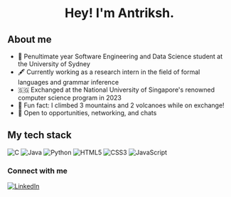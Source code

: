 # <div align="center">Hey! I'm Antriksh.</div>

## About me
- 📖 Penultimate year Software Engineering and Data Science student at the University of Sydney
- 🖋️ Currently working as a research intern in the field of formal languages and grammar inference
- 🇸🇬 Exchanged at the National University of Singapore's renowned computer science program in 2023 
- 🌋 Fun fact: I climbed 3 mountains and 2 volcanoes while on exchange!
- 💬 Open to opportunities, networking, and chats

## My tech stack

![C](https://img.shields.io/badge/c-%2300599C.svg?style=for-the-badge&logo=c&logoColor=white)
![Java](https://img.shields.io/badge/java-%23ED8B00.svg?style=for-the-badge&logo=openjdk&logoColor=white)
![Python](https://img.shields.io/badge/python-3670A0?style=for-the-badge&logo=python&logoColor=ffdd54)
![HTML5](https://img.shields.io/badge/html5-%23E34F26.svg?style=for-the-badge&logo=html5&logoColor=white)
![CSS3](https://img.shields.io/badge/css3-%231572B6.svg?style=for-the-badge&logo=css3&logoColor=white)
![JavaScript](https://img.shields.io/badge/javascript-%23323330.svg?style=for-the-badge&logo=javascript&logoColor=%23F7DF1E)

### Connect with me

[![LinkedIn](https://img.shields.io/badge/LinkedIn-%230077B5.svg?logo=linkedin&logoColor=white)](https://www.linkedin.com/in/antriksh-dhand/) 